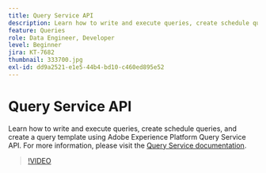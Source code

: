 ```yaml
---
title: Query Service API
description: Learn how to write and execute queries, create schedule queries, and create a query template using Adobe Experience Platform Query Service API.
feature: Queries
role: Data Engineer, Developer
level: Beginner
jira: KT-7682
thumbnail: 333700.jpg
exl-id: dd9a2521-e1e5-44b4-bd10-c460ed895e52
---
```

# Query Service API

Learn how to write and execute queries, create schedule queries, and create a query template using Adobe Experience Platform Query Service API. For more information, please visit the [Query Service documentation](https://experienceleague.adobe.com/docs/experience-platform/query/home.html).

>[!VIDEO](https://video.tv.adobe.com/v/333700?learn=on)
